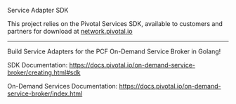 Service Adapter SDK

This project relies on the Pivotal Services SDK, available to customers and partners for download at [network.pivotal.io](http://network.pivotal.io)

---

Build Service Adapters for the PCF On-Demand Service Broker in Golang! 

SDK Documentation: https://docs.pivotal.io/on-demand-service-broker/creating.html#sdk

On-Demand Services Documentation: https://docs.pivotal.io/on-demand-service-broker/index.html
